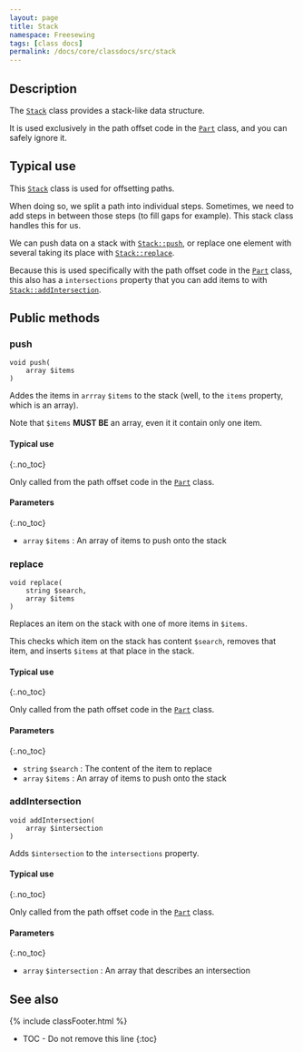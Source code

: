 ```yaml
---
layout: page
title: Stack
namespace: Freesewing
tags: [class docs]
permalink: /docs/core/classdocs/src/stack
---
```

## Description 

The [`Stack`](/docs/core/classdocs/src/stack) class provides a stack-like data structure.

It is used exclusively in the path offset code in the [`Part`](part)
class, and you can safely ignore it.

## Typical use

This [`Stack`](/docs/core/classdocs/src/stack) class is used for offsetting paths. 

When doing so, we split a path into individual steps. 
Sometimes, we need to add steps in between those steps (to fill gaps for example).
This stack class handles this for us. 

We can push data on a stack with [`Stack::push`](stack#push), or 
replace one element with several taking its place with [`Stack::replace`](stack#replace).

Because this is used specifically with the path offset code in the [`Part`](part)
class, this also has a `intersections` property that you can add items to 
with [`Stack::addIntersection`](stack#addIntersection).

## Public methods

### push

```php?start_inline=1
void push( 
    array $items
)
```
Addes the items in `arrray` `$items` to the stack (well, to the `items` property, which is an array).

Note that `$items` **MUST BE** an array, even it it contain only one item.

#### Typical use
{:.no_toc}

Only called from the path offset code in the [`Part`](part) class.

#### Parameters
{:.no_toc}

- `array` `$items` : An array of items to push onto the stack

### replace

```php?start_inline=1
void replace( 
    string $search,
    array $items
)
```
Replaces an item on the stack with one of more items in `$items`.

This checks which item on the stack has content `$search`, removes that item, and inserts `$items` 
at that place in the stack.

#### Typical use
{:.no_toc}

Only called from the path offset code in the [`Part`](part) class.

#### Parameters
{:.no_toc}

- `string` `$search` : The content of the item to replace
- `array` `$items` : An array of items to push onto the stack

### addIntersection

```php?start_inline=1
void addIntersection( 
    array $intersection
)
```
Adds `$intersection` to the `intersections` property.

#### Typical use
{:.no_toc}

Only called from the path offset code in the [`Part`](part) class.

#### Parameters
{:.no_toc}

- `array` `$intersection` : An array that describes an intersection


## See also
{% include classFooter.html %}
* TOC - Do not remove this line
{:toc}
